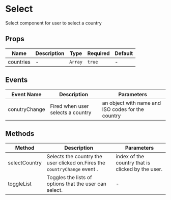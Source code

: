 # Select

Select component for user to select a country

## Props

<!-- @vuese:Select:props:start -->
|Name|Description|Type|Required|Default|
|---|---|---|---|---|
|countries|-|`Array`|`true`|-|

<!-- @vuese:Select:props:end -->


## Events

<!-- @vuese:Select:events:start -->
|Event Name|Description|Parameters|
|---|---|---|
|conutryChange|Fired when user selects a country|an object with name and ISO codes for the country|

<!-- @vuese:Select:events:end -->


## Methods

<!-- @vuese:Select:methods:start -->
|Method|Description|Parameters|
|---|---|---|
|selectCountry|Selects the country the user clicked on.Fires the `countryChange` event .|index of the country that is clicked by the user.|
|toggleList|Toggles the lists of options that the user can select.|-|

<!-- @vuese:Select:methods:end -->


